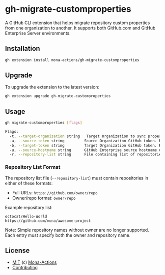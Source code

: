 # gh-migrate-customproperties

A GitHub CLI extension that helps migrate repository custom properties from one organization to another. It supports both GitHub.com and GitHub Enterprise Server environments.


## Installation

```bash
gh extension install mona-actions/gh-migrate-customproperties
```

## Upgrade

To upgrade the extension to the latest version:

```bash
gh extension upgrade gh-migrate-customproperties
```

## Usage

```bash
gh migrate-customproperties [flags]

Flags:
  -t, --target-organization string   Target Organization to sync properties to
  -a, --source-token string         Source Organization GitHub token. Required scopes: read:org, read:user, user:email
  -b, --target-token string         Target Organization GitHub token. Required scopes: admin:org
  -u, --source-hostname string      GitHub Enterprise source hostname url (optional) Ex. https://github.example.com
  -r, --repository-list string      File containing list of repositories to sync properties from. One repository per line.
```

### Repository List Format

The repository list file (`--repository-list`) must contain repositories in either of these formats:
- Full URLs: `https://github.com/owner/repo`
- Owner/repo format: `owner/repo`

Example repository list:
```
octocat/Hello-World
https://github.com/mona/awesome-project
```

Note: Simple repository names without owner are no longer supported. Each entry must specify both the owner and repository name.

## License

- [MIT](./LICENSE) (c) [Mona-Actions](https://github.com/mona-actions)
- [Contributing](./CONTRIBUTING.md)
